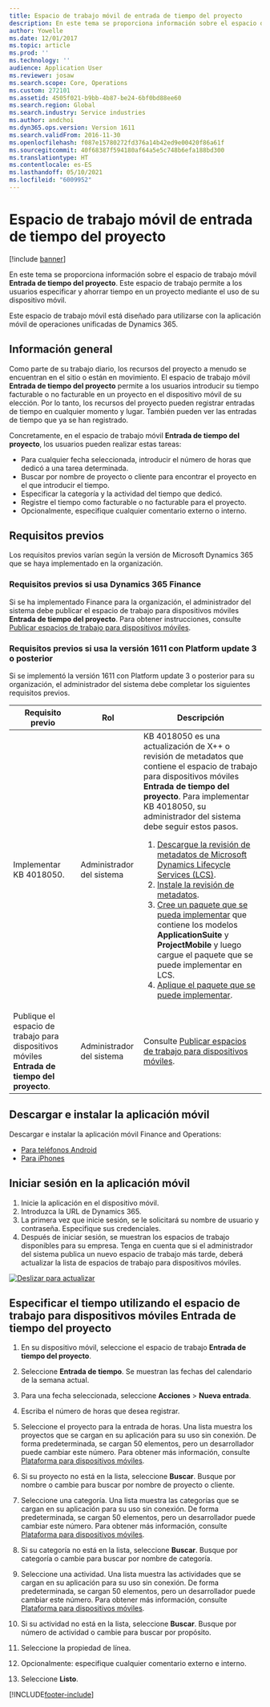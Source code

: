 ```yaml
---
title: Espacio de trabajo móvil de entrada de tiempo del proyecto
description: En este tema se proporciona información sobre el espacio de trabajo móvil Entrada de tiempo del proyecto. Este espacio de trabajo permite a los usuarios especificar y ahorrar tiempo en un proyecto mediante el uso de su dispositivo móvil.
author: Yowelle
ms.date: 12/01/2017
ms.topic: article
ms.prod: ''
ms.technology: ''
audience: Application User
ms.reviewer: josaw
ms.search.scope: Core, Operations
ms.custom: 272101
ms.assetid: 4505f021-b9bb-4b87-be24-6bf0bd88ee60
ms.search.region: Global
ms.search.industry: Service industries
ms.author: andchoi
ms.dyn365.ops.version: Version 1611
ms.search.validFrom: 2016-11-30
ms.openlocfilehash: f087e15780272fd376a14b42ed9e00420f86a61f
ms.sourcegitcommit: 40f68387f594180af64a5e5c748b6efa188bd300
ms.translationtype: HT
ms.contentlocale: es-ES
ms.lasthandoff: 05/10/2021
ms.locfileid: "6009952"
---
```

# <a name="project-time-entry-mobile-workspace"></a>Espacio de trabajo móvil de entrada de tiempo del proyecto

[!include [banner](../includes/banner.md)]

En este tema se proporciona información sobre el espacio de trabajo móvil **Entrada de tiempo del proyecto**. Este espacio de trabajo permite a los usuarios especificar y ahorrar tiempo en un proyecto mediante el uso de su dispositivo móvil.

Este espacio de trabajo móvil está diseñado para utilizarse con la aplicación móvil de operaciones unificadas de Dynamics 365. 

## <a name="overview"></a>Información general
Como parte de su trabajo diario, los recursos del proyecto a menudo se encuentran en el sitio o están en movimiento. El espacio de trabajo móvil **Entrada de tiempo del proyecto** permite a los usuarios introducir su tiempo facturable o no facturable en un proyecto en el dispositivo móvil de su elección. Por lo tanto, los recursos del proyecto pueden registrar entradas de tiempo en cualquier momento y lugar. También pueden ver las entradas de tiempo que ya se han registrado. 

Concretamente, en el espacio de trabajo móvil **Entrada de tiempo del proyecto**, los usuarios pueden realizar estas tareas:

-   Para cualquier fecha seleccionada, introducir el número de horas que dedicó a una tarea determinada.
-   Buscar por nombre de proyecto o cliente para encontrar el proyecto en el que introducir el tiempo.
-   Especificar la categoría y la actividad del tiempo que dedicó.
-   Registre el tiempo como facturable o no facturable para el proyecto.
-   Opcionalmente, especifique cualquier comentario externo o interno.

## <a name="prerequisites"></a>Requisitos previos
Los requisitos previos varían según la versión de Microsoft Dynamics 365 que se haya implementado en la organización.

### <a name="prerequisites-if-you-use-dynamics-365-finance"></a>Requisitos previos si usa Dynamics 365 Finance
Si se ha implementado Finance para la organización, el administrador del sistema debe publicar el espacio de trabajo para dispositivos móviles **Entrada de tiempo del proyecto**. Para obtener instrucciones, consulte [Publicar espacios de trabajo para dispositivos móviles](/dynamics365/fin-ops-core/dev-itpro/mobile-apps/publish-mobile-workspace).

### <a name="prerequisites-if-you-use-version-1611-with-platform-update-3-or-later"></a>Requisitos previos si usa la versión 1611 con Platform update 3 o posterior
Si se implementó la versión 1611 con Platform update 3 o posterior para su organización, el administrador del sistema debe completar los siguientes requisitos previos. 

<table>
<thead>
<tr class="header">
<th>Requisito previo</th>
<th>Rol</th>
<th>Descripción</th>
</tr>
</thead>
<tbody>
<tr class="odd">

<td>Implementar KB 4018050.</td>
<td>Administrador del sistema</td>
<td>KB 4018050 es una actualización de X++ o revisión de metadatos que contiene el espacio de trabajo para dispositivos móviles <strong>Entrada de tiempo del proyecto</strong>. Para implementar KB 4018050, su administrador del sistema debe seguir estos pasos.
<ol>
<li><a href="/dynamics365/fin-ops-core/dev-itpro/migration-upgrade/download-hotfix-lcs">Descargue la revisión de metadatos de Microsoft Dynamics Lifecycle Services (LCS)</a>.</li>
<li><a href="/dynamics365/fin-ops-core/dev-itpro/migration-upgrade/install-metadata-hotfix-package">Instale la revisión de metadatos</a>.</li>
<li><a href="/dynamics365/fin-ops-core/dev-itpro/deployment/create-apply-deployable-package">Cree un paquete que se pueda implementar</a> que contiene los modelos <strong>ApplicationSuite</strong> y <strong>ProjectMobile</strong> y luego cargue el paquete que se puede implementar en LCS.</li>
<li><a href="/dynamics365/fin-ops-core/dev-itpro/deployment/apply-deployable-package-system">Aplique el paquete que se puede implementar</a>.</li>

</ol></td>
</tr>
<tr class="even">
<td>Publique el espacio de trabajo para dispositivos móviles <strong>Entrada de tiempo del proyecto</strong>.</td>
<td>Administrador del sistema</td>
<td>Consulte <a href="/dynamics365/fin-ops-core/dev-itpro/mobile-apps/publish-mobile-workspace">Publicar espacios de trabajo para dispositivos móviles</a>.</td>
</tr>
</tbody>
</table>

## <a name="download-and-install-the-mobile-app"></a>Descargar e instalar la aplicación móvil

Descargar e instalar la aplicación móvil Finance and Operations:

-   [Para teléfonos Android](https://go.microsoft.com/fwlink/?linkid=850662)
-   [Para iPhones](https://go.microsoft.com/fwlink/?linkid=850663)

## <a name="sign-in-to-the-mobile-app"></a>Iniciar sesión en la aplicación móvil
1.  Inicie la aplicación en el dispositivo móvil.
2.  Introduzca la URL de Dynamics 365.
3.  La primera vez que inicie sesión, se le solicitará su nombre de usuario y contraseña. Especifique sus credenciales.
4.  Después de iniciar sesión, se muestran los espacios de trabajo disponibles para su empresa. Tenga en cuenta que si el administrador del sistema publica un nuevo espacio de trabajo más tarde, deberá actualizar la lista de espacios de trabajo para dispositivos móviles.

[![Deslizar para actualizar](./media/pull-to-refresh-list-of-workspaces-183x300.png)](./media/pull-to-refresh-list-of-workspaces.png)

## <a name="enter-time-by-using-the-project-time-entry-mobile-workspace"></a>Especificar el tiempo utilizando el espacio de trabajo para dispositivos móviles Entrada de tiempo del proyecto
1.  En su dispositivo móvil, seleccione el espacio de trabajo **Entrada de tiempo del proyecto**.
2.  Seleccione **Entrada de tiempo**. Se muestran las fechas del calendario de la semana actual.
3.  Para una fecha seleccionada, seleccione **Acciones** &gt; **Nueva entrada**.
4.  Escriba el número de horas que desea registrar.
5.  Seleccione el proyecto para la entrada de horas. Una lista muestra los proyectos que se cargan en su aplicación para su uso sin conexión. De forma predeterminada, se cargan 50 elementos, pero un desarrollador puede cambiar este número. Para obtener más información, consulte [Plataforma para dispositivos móviles](/dynamics365/fin-ops-core/dev-itpro/mobile-apps/mobile-app-home-page).
6.  Si su proyecto no está en la lista, seleccione **Buscar**. Busque por nombre o cambie para buscar por nombre de proyecto o cliente.
7.  Seleccione una categoría. Una lista muestra las categorías que se cargan en su aplicación para su uso sin conexión. De forma predeterminada, se cargan 50 elementos, pero un desarrollador puede cambiar este número. Para obtener más información, consulte [Plataforma para dispositivos móviles](/dynamics365/fin-ops-core/dev-itpro/mobile-apps/mobile-app-home-page).
8.  Si su categoría no está en la lista, seleccione **Buscar**. Busque por categoría o cambie para buscar por nombre de categoría.
9.  Seleccione una actividad. Una lista muestra las actividades que se cargan en su aplicación para su uso sin conexión. De forma predeterminada, se cargan 50 elementos, pero un desarrollador puede cambiar este número. Para obtener más información, consulte [Plataforma para dispositivos móviles](/dynamics365/fin-ops-core/dev-itpro/mobile-apps/mobile-app-home-page).
10. Si su actividad no está en la lista, seleccione **Buscar**. Busque por número de actividad o cambie para buscar por propósito.

11. Seleccione la propiedad de línea.
12. Opcionalmente: especifique cualquier comentario externo e interno.
13. Seleccione **Listo**.


[!INCLUDE[footer-include](../includes/footer-banner.md)]